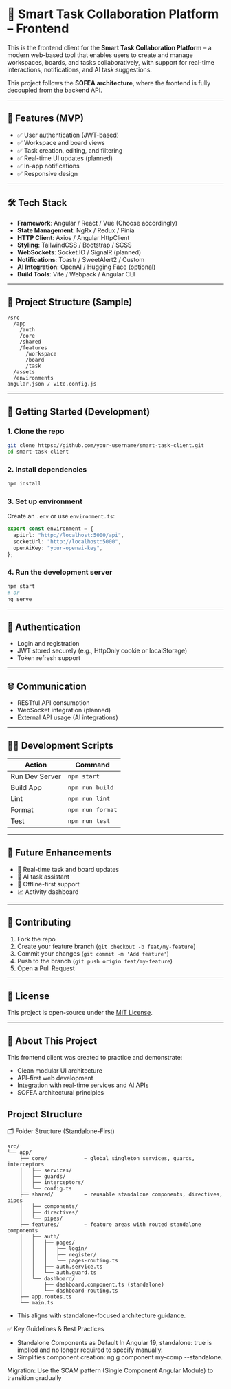 # 🧠 Smart Task Collaboration Platform – Frontend

This is the frontend client for the **Smart Task Collaboration Platform** – a modern web-based tool that enables users to create and manage workspaces, boards, and tasks collaboratively, with support for real-time interactions, notifications, and AI task suggestions.

This project follows the **SOFEA architecture**, where the frontend is fully decoupled from the backend API.

---

## 🚀 Features (MVP)

- ✅ User authentication (JWT-based)
- ✅ Workspace and board views
- ✅ Task creation, editing, and filtering
- ✅ Real-time UI updates (planned)
- ✅ In-app notifications
- ✅ Responsive design

---

## 🛠️ Tech Stack

- **Framework**: Angular / React / Vue (Choose accordingly)
- **State Management**: NgRx / Redux / Pinia
- **HTTP Client**: Axios / Angular HttpClient
- **Styling**: TailwindCSS / Bootstrap / SCSS
- **WebSockets**: Socket.IO / SignalR (planned)
- **Notifications**: Toastr / SweetAlert2 / Custom
- **AI Integration**: OpenAI / Hugging Face (optional)
- **Build Tools**: Vite / Webpack / Angular CLI

---

## 📁 Project Structure (Sample)

```
/src
  /app
    /auth
    /core
    /shared
    /features
      /workspace
      /board
      /task
  /assets
  /environments
angular.json / vite.config.js
```

---

## 🧪 Getting Started (Development)

### 1. Clone the repo

```bash
git clone https://github.com/your-username/smart-task-client.git
cd smart-task-client
```

### 2. Install dependencies

```bash
npm install
```

### 3. Set up environment

Create an `.env` or use `environment.ts`:

```ts
export const environment = {
  apiUrl: "http://localhost:5000/api",
  socketUrl: "http://localhost:5000",
  openAiKey: "your-openai-key",
};
```

### 4. Run the development server

```bash
npm start
# or
ng serve
```

---

## 🔐 Authentication

- Login and registration
- JWT stored securely (e.g., HttpOnly cookie or localStorage)
- Token refresh support

---

## 🌐 Communication

- RESTful API consumption
- WebSocket integration (planned)
- External API usage (AI integrations)

---

## 🧑‍💻 Development Scripts

| Action         | Command          |
| -------------- | ---------------- |
| Run Dev Server | `npm start`      |
| Build App      | `npm run build`  |
| Lint           | `npm run lint`   |
| Format         | `npm run format` |
| Test           | `npm run test`   |

---

## 🧩 Future Enhancements

- 🔁 Real-time task and board updates
- 🧠 AI task assistant
- 🧭 Offline-first support
- 📈 Activity dashboard

---

## 🤝 Contributing

1. Fork the repo
2. Create your feature branch (`git checkout -b feat/my-feature`)
3. Commit your changes (`git commit -m 'Add feature'`)
4. Push to the branch (`git push origin feat/my-feature`)
5. Open a Pull Request

---

## 📄 License

This project is open-source under the [MIT License](LICENSE).

---

## 🧠 About This Project

This frontend client was created to practice and demonstrate:

- Clean modular UI architecture
- API-first web development
- Integration with real-time services and AI APIs
- SOFEA architectural principles

## Project Structure

🗂️ Folder Structure (Standalone-First)

```vbnet
src/
└── app/
    ├── core/            ← global singleton services, guards, interceptors
    │   ├── services/
    │   ├── guards/
    │   ├── interceptors/
    │   └── config.ts
    ├── shared/          ← reusable standalone components, directives, pipes
    │   ├── components/
    │   ├── directives/
    │   └── pipes/
    ├── features/        ← feature areas with routed standalone components
    │   ├── auth/
    │   │   ├── pages/
    │   │   │   ├── login/
    │   │   │   ├── register/
    │   │   │   └── pages-routing.ts
    │   │   ├── auth.service.ts
    │   │   └── auth.guard.ts
    │   └── dashboard/
    │       ├── dashboard.component.ts (standalone)
    │       └── dashboard-routing.ts
    ├── app.routes.ts
    └── main.ts
```

- This aligns with standalone-focused architecture guidance.

✅ Key Guidelines & Best Practices

- Standalone Components as Default In Angular 19, standalone: true is implied and no longer required to specify manually.
- Simplifies component creation: ng g component my-comp --standalone.

Migration: Use the SCAM pattern (Single Component Angular Module) to transition gradually
